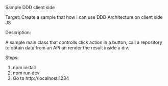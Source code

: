Sample DDD client side

Target: Create a sample that how i can use DDD Architecture on client side JS

Description:

A sample main class that controlls click action in a button, call a repository to obtain data from an API an render the result inside a div.

Steps:

1. npm install
2. npm run dev
3. Go to http://localhost:1234